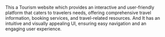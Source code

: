 This a Tourism website which provides an interactive and user-friendly platform that caters to travelers needs, offering comprehensive travel information, booking services, and travel-related resources.
And It has an intuitive and visually appealing UI, ensuring easy navigation and an engaging user experience.
